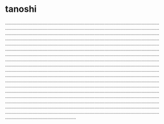 # tanoshi
.................................................................................................................................................................................................................................................................................................................................................................................................................................................................................................................................................................................................................................................................................................................................................................................................................................................................................................................................................................................................................................................................................................................................................................................................................................................................................................................................................................................................................................................................................................................................................................................................................................................................................................................................................................................................................................................................................................................................................................................................................................................................................................................................................................................................................................................................................................................................................................................